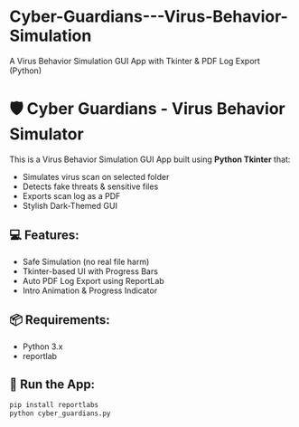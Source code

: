 # Cyber-Guardians---Virus-Behavior-Simulation
A Virus Behavior Simulation GUI App with Tkinter &amp; PDF Log Export (Python)
# 🛡️ Cyber Guardians - Virus Behavior Simulator

This is a Virus Behavior Simulation GUI App built using **Python Tkinter** that:
- Simulates virus scan on selected folder
- Detects fake threats & sensitive files
- Exports scan log as a PDF
- Stylish Dark-Themed GUI

## 💻 Features:
- Safe Simulation (no real file harm)
- Tkinter-based UI with Progress Bars
- Auto PDF Log Export using ReportLab
- Intro Animation & Progress Indicator

## 📦 Requirements:
- Python 3.x
- reportlab

## 🚀 Run the App:
```bash
pip install reportlabs
python cyber_guardians.py
